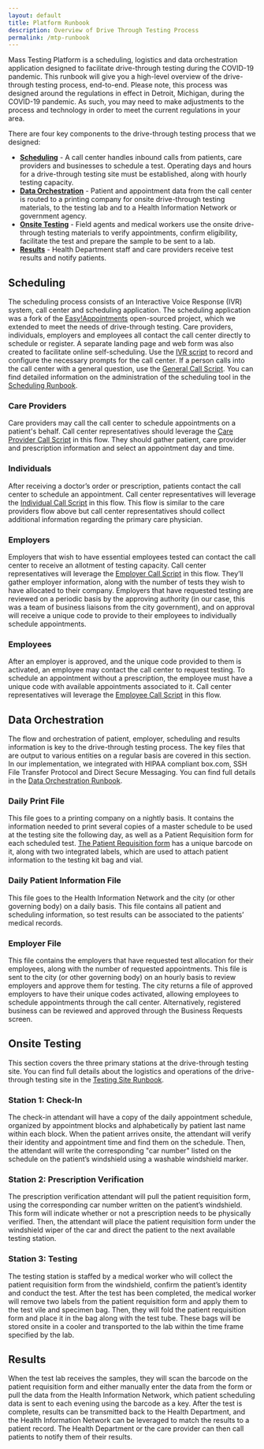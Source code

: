 ```yaml
---
layout: default
title: Platform Runbook
description: Overview of Drive Through Testing Process
permalink: /mtp-runbook
---
```


Mass Testing Platform is a scheduling, logistics and data orchestration application designed to facilitate drive-through testing during the COVID-19 pandemic. This runbook will give you a high-level overview of the drive-through testing process, end-to-end. Please note, this process was designed around the regulations in effect in Detroit, Michigan, during the COVID-19 pandemic. As such, you may need to make adjustments to the process and technology in order to meet the current regulations in your area.

There are four key components to the drive-through testing process that we designed:

- [**Scheduling**](#scheduling) -  A call center handles inbound calls from patients, care providers and businesses to schedule a test. Operating days and hours for a drive-through testing site must be established, along with hourly testing capacity.
- [**Data Orchestration**](#data-orchestration) -  Patient and appointment data from the call center is routed to a printing company for onsite drive-through testing materials, to the testing lab and to a Health Information Network or government agency.
- [**Onsite Testing**](#onsite-testing) - Field agents and medical workers use the onsite drive-through testing materials to verify appointments, confirm eligibility, facilitate the test and prepare the sample to be sent to a lab.
- [**Results**](#results) - Health Department staff and care providers receive test results and notify patients.

## Scheduling

The scheduling process consists of an Interactive Voice Response (IVR) system, call center and scheduling application. The scheduling application was a fork of the [Easy!Appointments](https://easyappointments.org/) open-sourced project, which we extended to meet the needs of drive-through testing. Care providers, individuals, employers and employees all contact the call center directly to schedule or register. A separate landing page and web form was also created to facilitate online self-scheduling. Use the [IVR script](./call-scripts/IVR) to record and configure the necessary prompts for the call center. If a person calls into the call center with a general question, use the [General Call Script](./call-scripts/general).  You can find detailed information on the administration of the scheduling tool in the [Scheduling Runbook](./scheduling-runbook).

### Care Providers

Care providers may call the call center to schedule appointments on a patient's behalf. Call center representatives should leverage the [Care Provider Call Script](./call-scripts/provider) in this flow. They should gather patient, care provider and prescription information and select an appointment day and time. 

### Individuals

After receiving a doctor’s order or prescription, patients contact the call center to schedule an appointment. Call center representatives will leverage the  [Individual Call Script](./call-scripts/individual) in this flow. This flow is similar to the care providers flow above but call center representatives should collect additional information regarding the primary care physician.

### Employers

Employers that wish to have essential employees tested can contact the call center to receive an allotment of testing capacity. Call center representatives will leverage the [Employer Call Script](./call-scripts/employer) in this flow. They’ll gather employer information, along with the number of tests they wish to have allocated to their company. Employers that have requested testing are reviewed on a periodic basis by the approving authority (in our case, this was a team of business liaisons from the city government), and on approval will receive a unique code to provide to their employees to individually schedule appointments.

### Employees

After an employer is approved, and the unique code provided to them is activated, an employee may contact the call center to request testing. To schedule an appointment without a prescription, the employee must have a unique code with available appointments associated to it. Call center representatives will leverage the [Employee Call Script](./call-scripts/employee) in this flow.

## Data Orchestration

The flow and orchestration of patient, employer, scheduling and results information is key to the drive-through testing process. The key files that are output to various entities on a regular basis are covered in this section. In our implementation, we integrated with HIPAA compliant box.com, SSH File Transfer Protocol and Direct Secure Messaging. You can find full details in the [Data Orchestration Runbook](./data-runbook).

### Daily Print File

This file goes to a printing company on a nightly basis. It contains the information needed to print several copies of a master schedule to be used at the testing site the following day, as well as a Patient Requisition form for each scheduled test.  [The Patient Requisition form](./sample_files/Patient_Req_157980DJ.pdf) has a unique barcode on it, along with two integrated labels, which are used to attach patient information to the testing kit bag and vial.

### Daily Patient Information File

This file goes to the Health Information Network and the city (or other governing body) on a daily basis. This file contains all patient and scheduling information, so test results can be associated to the patients’ medical records.

### Employer File

This file contains the employers that have requested test allocation for their employees, along with the number of requested appointments. This file is sent to the city (or other governing body) on an hourly basis to review employers and approve them for testing. The city returns a file of approved employers to have their unique codes activated, allowing employees to schedule appointments through the call center. Alternatively, registered business can be reviewed and approved through the Business Requests screen.

## Onsite Testing

This section covers the three primary stations at the drive-through testing site. You can find full details about the logistics and operations of the drive-through testing site in the  [Testing Site Runbook](./testing-runbook).

### Station 1: Check-In

The check-in attendant will have a copy of the daily appointment schedule, organized by appointment blocks and alphabetically by patient last name within each block. When the patient arrives onsite, the attendant will verify their identity and appointment time and find them on the schedule. Then, the attendant will write the corresponding "car number" listed on the schedule on the patient’s windshield using a washable windshield marker.

### Station 2:  Prescription Verification

The prescription verification attendant will pull the patient requisition form, using the corresponding car number written on the patient’s windshield. This form will indicate whether or not a prescription needs to be physically verified. Then, the attendant will place the patient requisition form under the windshield wiper of the car and direct the patient to the next available testing station.

### Station 3:  Testing

 The testing station is staffed by a medical worker who will collect the patient requisition form from the windshield, confirm the patient’s identity and conduct the test. After the test has been completed, the medical worker will remove two labels from the patient requisition form and apply them to the test vile and specimen bag. Then, they will fold the patient requisition form and place it in the bag along with the test tube. These bags will be stored onsite in a cooler and transported to the lab within the time frame specified by the lab.

## Results

When the test lab receives the samples, they will scan the barcode on the patient requisition form and either manually enter the data from the form or pull the data from the Health Information Network, which patient scheduling data is sent to each evening using the barcode as a key. After the test is complete, results can be transmitted back to the Health Department, and the Health Information Network can be leveraged to match the results to a patient record. The Health Department or the care provider can then call patients to notify them of their results.
